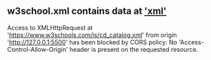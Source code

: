 ## w3school.xml contains data at ['xml'](https://www.w3schools.com/js/cd_catalog.xml)

Access to XMLHttpRequest at 'https://www.w3schools.com/js/cd_catalog.xml' from origin 'http://127.0.0.1:5500' has been blocked by CORS policy: No 'Access-Control-Allow-Origin' header is present on the requested resource.
